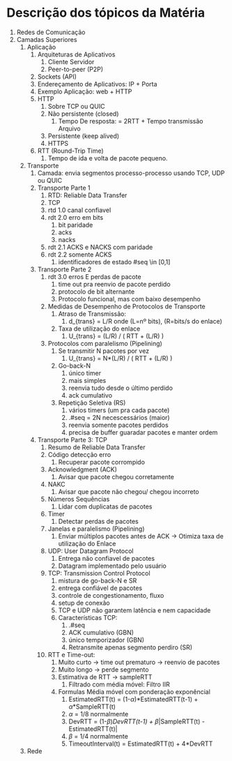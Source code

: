 # Descrição dos tópicos da Matéria

1. Redes de Comunicação
2. Camadas Superiores
   1. Aplicação
      1. Arquiteturas de Aplicativos
         1. Cliente Servidor
         2. Peer-to-peer (P2P)
      2. Sockets (API)
      3. Endereçamento de Aplicativos: IP + Porta
      4. Exemplo Aplicação: web + HTTP
      5. HTTP
         1. Sobre TCP ou QUIC
         2. Não persistente (closed)
            1. Tempo De resposta: = 2RTT + Tempo transmissão Arquivo
         3. Persistente (keep alived)
         4. HTTPS
      6. RTT (Round-Trip Time)
         1. Tempo de ida e volta de pacote pequeno.
   2. Transporte
      1. Camada: envia segmentos processo-processo usando TCP, UDP ou QUIC
      2. Transporte Parte 1
         1. RTD: Reliable Data Transfer
         2. TCP
         3. rtd 1.0 canal confiavel
         4. rdt 2.0 erro em bits
            1. bit paridade
            2. acks
            3. nacks
         5. rdt 2.1 ACKS e NACKS com paridade
         6. rdt 2.2 somente ACKS
            1. identificadores de estado #seq \in [0,1]
      3. Transporte Parte 2
         1. rdt 3.0 erros E perdas de pacote
            1. time out pra reenvio de pacote perdido
            2. protocolo de bit alternante
            3. Protocolo funcional, mas com baixo desempenho
         2. Medidas de Desempenho de Protocolos de Transporte
            1. Atraso de Transmissão:
               1. d_{trans} = L/R  onde (L=nº bits), (R=bits/s do enlace)
            2. Taxa de utilização do enlace
               1. U_{trans} = (L/R) / ( RTT + (L/R) )
         3. Protocolos com paralelismo (Pipelining)
            1. Se transmitir N pacotes por vez
               1. U_{trans} = N*(L/R) / ( RTT + (L/R) )
            2. Go-back-N
               1. único timer
               2. mais simples
               3. reenvia tudo desde o último perdido
               4. ack cumulativo
            3. Repetição Seletiva (RS)
               1. vários timers (um pra cada pacote)
               2. .#seq = 2N necescessários (maior)
               3. reenvia somente pacotes perdidos
               4. precisa de buffer guaradar pacotes e manter ordem
      4. Transporte Parte 3: TCP
         1. Resumo de Reliable Data Transfer
         2. Código detecção erro
            1. Recuperar pacote corrompido
         3. Acknowledgment (ACK)
            1. Avisar que pacote chegou corretamente
         4. NAKC
            1. Avisar que pacote não chegou/ chegou incorreto
         5. Números Sequências
            1. Lidar com duplicatas de pacotes
         6. Timer
            1. Detectar perdas de pacotes
         7. Janelas e paralelismo (Pipelining)
            1. Enviar múltiplos pacotes antes de ACK → Otimiza taxa de utilização do Enlace
         8. UDP: User Datagram Protocol
            1. Entrega não confiavel de pacotes
            2. Datagram implementado pelo usuário
         9. TCP: Transmission Control Protocol
            1. mistura de go-back-N e SR
            2. entrega confiável de pacotes
            3. controle de congestionamento, fluxo
            4. setup de conexão
            5. TCP e UDP não garantem latência e nem capacidade
            6. Características TCP:
               1. .#seq
               2. ACK cumulativo (GBN)
               3. único temporizador (GBN)
               4. Retransmite apenas segmento perdiro (SR)
         10. RTT e Time-out:
             1. Muito curto → time out prematuro → reenvio de pacotes
             2. Muito longo → perde segmento
             3. Estimativa de RTT → sampleRTT
                1. Filtrado com média móvel: Filtro IIR
             4. Formulas Média móvel com ponderação exponêncial
                1. EstimatedRTT(t) =  (1-_α_)*EstimatedRTT(t-1) + _α_*SampleRTT(t)
                2. _α_ = 1/8 normalmente
                3. DevRTT = (1-_β_)_DevRTT(t-1) + β_|SampleRTT(t) - EstimatedRTT(t)|
                4. _β_ = 1/4 normalmente
                5. TimeoutInterval(t) = EstimatedRTT(t) + 4*DevRTT
   3. Rede

‌
